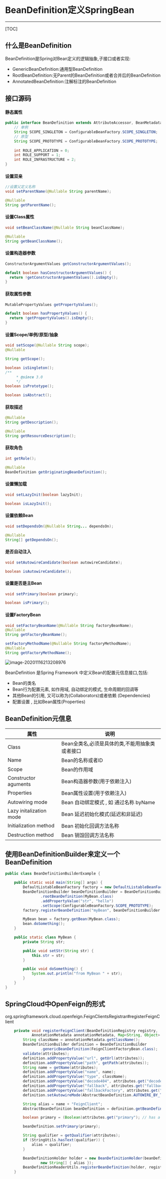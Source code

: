 # BeanDefinition定义SpringBean

---

[TOC]

## 什么是BeanDefinition

BeanDefinition是Spring对Bean定义的逻辑抽象,子接口或者实现:

- GenericBeanDefinition:通用型BeanDefinition
- RootBeanDefinition:无Parent的BeanDefinition或者合并后的BeanDefinition
- AnnotatedBeanDefinition:注解标注的BeanDefinition

## 接口源码

#### 静态属性

```java
public interface BeanDefinition extends AttributeAccessor, BeanMetadataElement {
  	// 单例
    String SCOPE_SINGLETON = ConfigurableBeanFactory.SCOPE_SINGLETON;
    // 原型
  	String SCOPE_PROTOTYPE = ConfigurableBeanFactory.SCOPE_PROTOTYPE;
    
  	int ROLE_APPLICATION = 0;
    int ROLE_SUPPORT = 1;
    int ROLE_INFRASTRUCTURE = 2;
}
```

#### 设置双亲

```java
//设置父定义名称
void setParentName(@Nullable String parentName);

@Nullable
String getParentName();
```

#### 设置Class属性

```java
void setBeanClassName(@Nullable String beanClassName);

@Nullable
String getBeanClassName();
```

#### 设置构造器参数

```java
ConstructorArgumentValues getConstructorArgumentValues();

default boolean hasConstructorArgumentValues() {
  return !getConstructorArgumentValues().isEmpty();
}
```

#### 获取属性参数

```java
MutablePropertyValues getPropertyValues();

default boolean hasPropertyValues() {
  return !getPropertyValues().isEmpty();
}
```

#### 设置Scope/单例/原型/抽象

```java
void setScope(@Nullable String scope);
@Nullable

String getScope();

boolean isSingleton();
/**
	 * @since 3.0
	 */
boolean isPrototype();

boolean isAbstract();
```

#### 获取描述

```java
@Nullable
String getDescription();

@Nullable
String getResourceDescription();
```

#### 获取角色

```java
int getRole();

@Nullable
BeanDefinition getOriginatingBeanDefinition();
```

#### 设置懒加载

```java
void setLazyInit(boolean lazyInit);

boolean isLazyInit();
```

#### 设置依赖Bean

```java
void setDependsOn(@Nullable String... dependsOn);

@Nullable
String[] getDependsOn();
```

#### 是否自动注入

```java
void setAutowireCandidate(boolean autowireCandidate);

boolean isAutowireCandidate();
```

#### 设置是否是主Bean

```java
void setPrimary(boolean primary);

boolean isPrimary();
```

#### 设置FactoryBean

```java
void setFactoryBeanName(@Nullable String factoryBeanName);
@Nullable
String getFactoryBeanName();

setFactoryMethodName(@Nullable String factoryMethodName);
@Nullable
String getFactoryMethodName();
```







![image-20201116213208976](../../assets/image-20201116213208976.png)

BeanDefinition 是Spring Framework 中定义Bean的配置元信息接口,包括:

- Bean的类名
- Bean行为配置元素, 如作用域, 自动绑定的模式, 生命周期的回调等
- 其他Bean的引用, 又可以称为(Collaborators)或者依赖 (Dependencies)
- 配置设置 , 比如Bean属性(Properties)

## BeanDefinition元信息

| 属性                    | 说明                                           |
| ----------------------- | ---------------------------------------------- |
| Class                   | Bean全类名,必须是具体的类,不能用抽象类或者接口 |
| Name                    | Bean的名称或者ID                               |
| Scope                   | Bean的作用域                                   |
| Constructor aguments    | Bean构造器参数(用于依赖注入)                   |
| Properties              | Bean属性设置(用于依赖注入)                     |
| Autowiring mode         | Bean 自动绑定模式 , 如 通过名称 byName         |
| Lazy initalization mode | Bean 延迟初始化模式(延迟和非延迟)              |
| Initialization method   | Bean 初始化回调方法名称                        |
| Destruction method      | Bean 销毁回调方法名称                          |

## 使用BeanDefinitionBuilder来定义一个BeanDefinition

```java
public class BeanDefinitionBuilderExample {

    public static void main(String[] args) {
        DefaultListableBeanFactory factory = new DefaultListableBeanFactory();
        BeanDefinitionBuilder beanDefinitionBuilder = BeanDefinitionBuilder
                .rootBeanDefinition(MyBean.class)
                .addPropertyValue("str", "hello")
                .setScope(ConfigurableBeanFactory.SCOPE_PROTOTYPE);
        factory.registerBeanDefinition("myBean", beanDefinitionBuilder.getBeanDefinition());

        MyBean bean = factory.getBean(MyBean.class);
        bean.doSomething();
    }

    public static class MyBean {
        private String str;

        public void setStr(String str) {
            this.str = str;
        }

        public void doSomething() {
            System.out.println("from MyBean " + str);
        }
    }
}
```

## SpringCloud中OpenFeign的形式

org.springframework.cloud.openfeign.FeignClientsRegistrar#registerFeignClient

```java
	private void registerFeignClient(BeanDefinitionRegistry registry,
			AnnotationMetadata annotationMetadata, Map<String, Object> attributes) {
		String className = annotationMetadata.getClassName();
		BeanDefinitionBuilder definition = BeanDefinitionBuilder
				.genericBeanDefinition(FeignClientFactoryBean.class);
		validate(attributes);
		definition.addPropertyValue("url", getUrl(attributes));
		definition.addPropertyValue("path", getPath(attributes));
		String name = getName(attributes);
		definition.addPropertyValue("name", name);
		definition.addPropertyValue("type", className);
		definition.addPropertyValue("decode404", attributes.get("decode404"));
		definition.addPropertyValue("fallback", attributes.get("fallback"));
		definition.addPropertyValue("fallbackFactory", attributes.get("fallbackFactory"));
		definition.setAutowireMode(AbstractBeanDefinition.AUTOWIRE_BY_TYPE);

		String alias = name + "FeignClient";
		AbstractBeanDefinition beanDefinition = definition.getBeanDefinition();

		boolean primary = (Boolean)attributes.get("primary"); // has a default, won't be null

		beanDefinition.setPrimary(primary);

		String qualifier = getQualifier(attributes);
		if (StringUtils.hasText(qualifier)) {
			alias = qualifier;
		}

		BeanDefinitionHolder holder = new BeanDefinitionHolder(beanDefinition, className,
				new String[] { alias });
		BeanDefinitionReaderUtils.registerBeanDefinition(holder, registry);
	}
```


